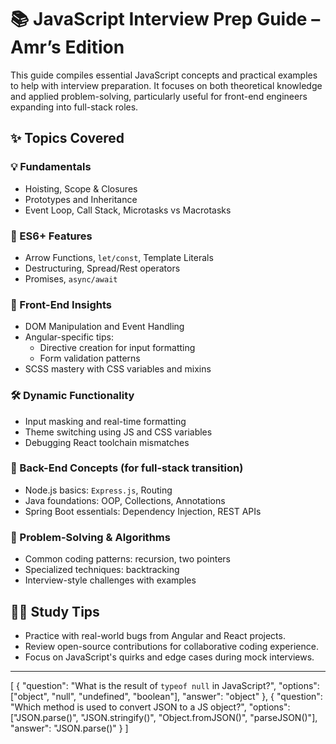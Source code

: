 # 📚 JavaScript Interview Prep Guide – Amr’s Edition

This guide compiles essential JavaScript concepts and practical examples to help with interview preparation. It focuses on both theoretical knowledge and applied problem-solving, particularly useful for front-end engineers expanding into full-stack roles.

## ✨ Topics Covered

### 💡 Fundamentals
- Hoisting, Scope & Closures
- Prototypes and Inheritance
- Event Loop, Call Stack, Microtasks vs Macrotasks

### 🚀 ES6+ Features
- Arrow Functions, `let/const`, Template Literals
- Destructuring, Spread/Rest operators
- Promises, `async/await`

### 🎨 Front-End Insights
- DOM Manipulation and Event Handling
- Angular-specific tips:
  - Directive creation for input formatting
  - Form validation patterns
- SCSS mastery with CSS variables and mixins

### 🛠️ Dynamic Functionality
- Input masking and real-time formatting
- Theme switching using JS and CSS variables
- Debugging React toolchain mismatches

### 🧪 Back-End Concepts (for full-stack transition)
- Node.js basics: `Express.js`, Routing
- Java foundations: OOP, Collections, Annotations
- Spring Boot essentials: Dependency Injection, REST APIs

### 🧠 Problem-Solving & Algorithms
- Common coding patterns: recursion, two pointers
- Specialized techniques: backtracking
- Interview-style challenges with examples

## 👨‍💻 Study Tips
- Practice with real-world bugs from Angular and React projects.
- Review open-source contributions for collaborative coding experience.
- Focus on JavaScript's quirks and edge cases during mock interviews.

---

[
  {
    "question": "What is the result of `typeof null` in JavaScript?",
    "options": ["object", "null", "undefined", "boolean"],
    "answer": "object"
  },
  {
    "question": "Which method is used to convert JSON to a JS object?",
    "options": ["JSON.parse()", "JSON.stringify()", "Object.fromJSON()", "parseJSON()"],
    "answer": "JSON.parse()"
  }
]
